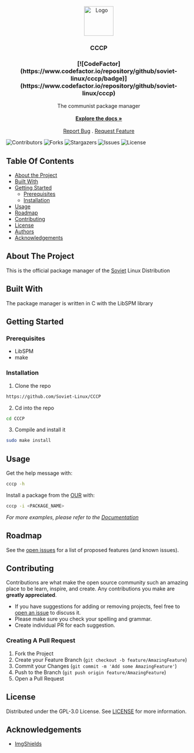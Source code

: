 <br/>
<p align="center">
  <a href="https://github.com/Soviet-Linux/CCCP">
    <img src="https://camo.githubusercontent.com/89882f4a2ec88cf250e0ee3983a9e132613e8907612bc301fc0584dc1da446b8/68747470733a2f2f692e696d6775722e636f6d2f746a56643856792e706e67" alt="Logo" width="80" height="80">
  </a>

  <h3 align="center">CCCP</h3>
  <h3 align="center">[![CodeFactor](https://www.codefactor.io/repository/github/soviet-linux/cccp/badge)](https://www.codefactor.io/repository/github/soviet-linux/cccp)</h3>
  <p align="center">
    The communist package manager
    <br/>
    <br/>
    <a href="https://docs.sovietlinux.org/"><strong>Explore the docs »</strong></a>
    <br/>
    <br/>
    <a href="https://github.com/Soviet-Linux/CCCP/issues">Report Bug</a>
    .
    <a href="https://github.com/Soviet-Linux/CCCP/issues">Request Feature</a>
  </p>
</p>

![Contributors](https://img.shields.io/github/contributors/Soviet-Linux/CCCP?color=dark-green) ![Forks](https://img.shields.io/github/forks/Soviet-Linux/CCCP?style=social) ![Stargazers](https://img.shields.io/github/stars/Soviet-Linux/CCCP?style=social) ![Issues](https://img.shields.io/github/issues/Soviet-Linux/CCCP) ![License](https://img.shields.io/github/license/Soviet-Linux/CCCP) 

## Table Of Contents

* [About the Project](#about-the-project)
* [Built With](#built-with)
* [Getting Started](#getting-started)
  * [Prerequisites](#prerequisites)
  * [Installation](#installation)
* [Usage](#usage)
* [Roadmap](#roadmap)
* [Contributing](#contributing)
* [License](#license)
* [Authors](#authors)
* [Acknowledgements](#acknowledgements)

## About The Project

This is the official package manager of the [Soviet](https://sovietlinux.org/) Linux Distribution

## Built With

The package manager is written in C with the LibSPM library

## Getting Started


### Prerequisites

* LibSPM
* make

### Installation

1. Clone the repo

```sh
https://github.com/Soviet-Linux/CCCP
```

2. Cd into the repo

```sh
cd CCCP
```

3. Compile and install it

```sh
sudo make install
```

## Usage

Get the help message with:
```sh
cccp -h
```
Install a package from the [OUR](https://docs.sovietlinux.org/repo) with:
```sh
cccp -i <PACKAGE_NAME>
```

_For more examples, please refer to the [Documentation](https://docs.sovietlinux.org/cccp)_

## Roadmap

See the [open issues](https://github.com/Soviet-Linux/CCCP/issues) for a list of proposed features (and known issues).

## Contributing

Contributions are what make the open source community such an amazing place to be learn, inspire, and create. Any contributions you make are **greatly appreciated**.
* If you have suggestions for adding or removing projects, feel free to [open an issue](https://github.com/Soviet-Linux/CCCP/issues/new) to discuss it.
* Please make sure you check your spelling and grammar.
* Create individual PR for each suggestion.

### Creating A Pull Request

1. Fork the Project
2. Create your Feature Branch (`git checkout -b feature/AmazingFeature`)
3. Commit your Changes (`git commit -m 'Add some AmazingFeature'`)
4. Push to the Branch (`git push origin feature/AmazingFeature`)
5. Open a Pull Request

## License

Distributed under the GPL-3.0 License. See [LICENSE](https://github.com/Soviet-Linux/CCCP/blob/main/LICENSE) for more information.

## Acknowledgements

* [ImgShields](https://shields.io/)
